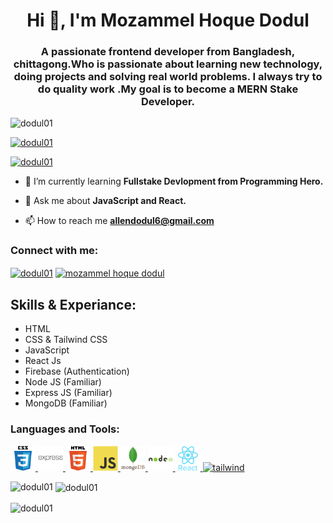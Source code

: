<h1 align="center">Hi 👋, I'm Mozammel Hoque Dodul</h1>
<h3 align="center">A passionate frontend developer from Bangladesh, chittagong.Who is passionate about learning new technology, doing projects and solving real world problems. I always try to do quality work .My goal is to become a MERN Stake Developer.</h3>

<p align="left"> <img src="https://komarev.com/ghpvc/?username=dodul01&label=Profile%20views&color=0e75b6&style=flat" alt="dodul01" /> </p>

<p align="left"> <a href="https://github.com/ryo-ma/github-profile-trophy"><img src="https://github-profile-trophy.vercel.app/?username=dodul01" alt="dodul01" /></a> </p>

<p align="left"> <a href="https://twitter.com/dodul01" target="blank"><img src="https://img.shields.io/twitter/follow/dodul01?logo=twitter&style=for-the-badge" alt="dodul01" /></a> </p>

- 🌱 I’m currently learning **Fullstake Devlopment from Programming Hero.**

- 💬 Ask me about **JavaScript and React.**

- 📫 How to reach me **allendodul6@gmail.com**

<h3 align="left">Connect with me:</h3>
<p align="left">
<a href="https://twitter.com/dodul01" target="blank"><img align="center" src="https://raw.githubusercontent.com/rahuldkjain/github-profile-readme-generator/master/src/images/icons/Social/twitter.svg" alt="dodul01" height="30" width="40" /></a>
<a href="https://linkedin.com/in/mozammel hoque dodul" target="blank"><img align="center" src="https://raw.githubusercontent.com/rahuldkjain/github-profile-readme-generator/master/src/images/icons/Social/linked-in-alt.svg" alt="mozammel hoque dodul" height="30" width="40" /></a>
</p>


## Skills & Experiance:
- HTML
- CSS & Tailwind CSS
- JavaScript
- React Js
- Firebase (Authentication)
- Node JS (Familiar)
- Express JS (Familiar)
- MongoDB (Familiar)



<h3 align="left">Languages and Tools:</h3>
<p align="left"> <a href="https://www.w3schools.com/css/" target="_blank" rel="noreferrer"> <img src="https://raw.githubusercontent.com/devicons/devicon/master/icons/css3/css3-original-wordmark.svg" alt="css3" width="40" height="40"/> </a> <a href="https://expressjs.com" target="_blank" rel="noreferrer"> <img src="https://raw.githubusercontent.com/devicons/devicon/master/icons/express/express-original-wordmark.svg" alt="express" width="40" height="40"/> </a> <a href="https://www.w3.org/html/" target="_blank" rel="noreferrer"> <img src="https://raw.githubusercontent.com/devicons/devicon/master/icons/html5/html5-original-wordmark.svg" alt="html5" width="40" height="40"/> </a> <a href="https://developer.mozilla.org/en-US/docs/Web/JavaScript" target="_blank" rel="noreferrer"> <img src="https://raw.githubusercontent.com/devicons/devicon/master/icons/javascript/javascript-original.svg" alt="javascript" width="40" height="40"/> </a> <a href="https://www.mongodb.com/" target="_blank" rel="noreferrer"> <img src="https://raw.githubusercontent.com/devicons/devicon/master/icons/mongodb/mongodb-original-wordmark.svg" alt="mongodb" width="40" height="40"/> </a> <a href="https://nodejs.org" target="_blank" rel="noreferrer"> <img src="https://raw.githubusercontent.com/devicons/devicon/master/icons/nodejs/nodejs-original-wordmark.svg" alt="nodejs" width="40" height="40"/> </a> <a href="https://reactjs.org/" target="_blank" rel="noreferrer"> <img src="https://raw.githubusercontent.com/devicons/devicon/master/icons/react/react-original-wordmark.svg" alt="react" width="40" height="40"/> </a> <a href="https://tailwindcss.com/" target="_blank" rel="noreferrer"> <img src="https://www.vectorlogo.zone/logos/tailwindcss/tailwindcss-icon.svg" alt="tailwind" width="40" height="40"/> </a> </p>

<p><img align="left" src="https://github-readme-stats.vercel.app/api/top-langs?username=dodul01&show_icons=true&locale=en&layout=compact" alt="dodul01" /></p>

<p>&nbsp;<img align="center" src="https://github-readme-stats.vercel.app/api?username=dodul01&show_icons=true&locale=en" alt="dodul01" /></p>

<p><img align="center" src="https://github-readme-streak-stats.herokuapp.com/?user=dodul01&" alt="dodul01" /></p>
